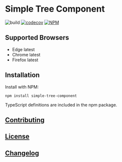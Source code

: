 # Simple Tree Component

![build](https://github.com/ckotzbauer/simple-tree-component/workflows/build/badge.svg)
[![codecov](https://codecov.io/gh/ckotzbauer/simple-tree-component/branch/master/graph/badge.svg?token=CDK8TH9DLZ)](https://codecov.io/gh/ckotzbauer/simple-tree-component)
[![NPM](https://img.shields.io/npm/v/simple-tree-component.svg)](https://www.npmjs.com/package/simple-tree-component)


## Supported Browsers

- Edge latest
- Chrome latest
- Firefox latest


## Installation

Install with NPM:
```
npm install simple-tree-component
```
TypeScript definitions are included in the npm package.


[Contributing](https://github.com/ckotzbauer/simple-tree-component/blob/master/.github/CONTRIBUTING.md)
--------
[License](https://github.com/ckotzbauer/simple-tree-component/blob/master/LICENSE)
--------
[Changelog](https://github.com/ckotzbauer/simple-tree-component/blob/master/CHANGELOG.md)
--------

